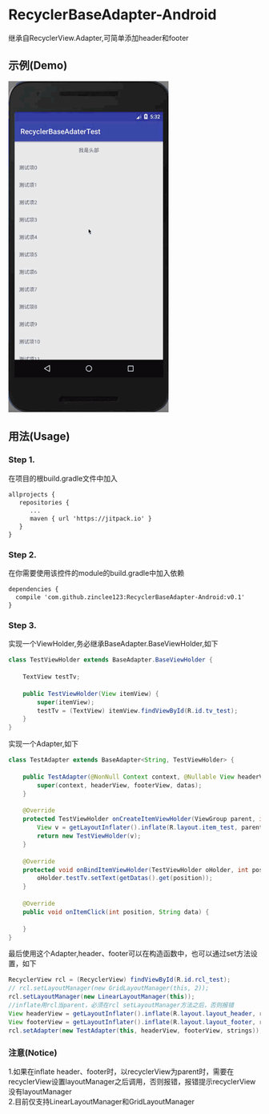 # RecyclerBaseAdapter-Android
继承自RecyclerView.Adapter,可简单添加header和footer

## 示例(Demo)
<p><img src="https://github.com/zinclee123/RecyclerBaseAdapter/blob/master/img/Demo.gif?raw=true?raw=true" width="320" alt="Screenshot"/></p>

## 用法(Usage)
### Step 1.
在项目的根build.gradle文件中加入<br/>
```
allprojects {
   repositories {
      ...
      maven { url 'https://jitpack.io' }
   }
}
   ```
### Step 2.
在你需要使用该控件的module的build.gradle中加入依赖<br/>
```
dependencies {
  compile 'com.github.zinclee123:RecyclerBaseAdapter-Android:v0.1'
}
```
### Step 3.
实现一个ViewHolder,务必继承BaseAdapter.BaseViewHolder,如下</br>
```java
class TestViewHolder extends BaseAdapter.BaseViewHolder {

    TextView testTv;

    public TestViewHolder(View itemView) {
        super(itemView);
        testTv = (TextView) itemView.findViewById(R.id.tv_test);
    }
}
```
实现一个Adapter,如下</br>
```java
class TestAdapter extends BaseAdapter<String, TestViewHolder> {

    public TestAdapter(@NonNull Context context, @Nullable View headerView, @Nullable View footerView, List<String> datas) {
        super(context, headerView, footerView, datas);
    }

    @Override
    protected TestViewHolder onCreateItemViewHolder(ViewGroup parent, int viewType) {
        View v = getLayoutInflater().inflate(R.layout.item_test, parent, false);
        return new TestViewHolder(v);
    }

    @Override
    protected void onBindItemViewHolder(TestViewHolder oHolder, int position) {
        oHolder.testTv.setText(getDatas().get(position));
    }

    @Override
    public void onItemClick(int position, String data) {

    }
}
```
最后使用这个Adapter,header、footer可以在构造函数中，也可以通过set方法设置，如下</br>
```java
RecyclerView rcl = (RecyclerView) findViewById(R.id.rcl_test);
// rcl.setLayoutManager(new GridLayoutManager(this, 2));
rcl.setLayoutManager(new LinearLayoutManager(this));
//inflate用rcl当parent，必须在rcl setLayoutManager方法之后，否则报错
View headerView = getLayoutInflater().inflate(R.layout.layout_header, rcl, false);
View footerView = getLayoutInflater().inflate(R.layout.layout_footer, rcl, false);
rcl.setAdapter(new TestAdapter(this, headerView, footerView, strings));
```

### 注意(Notice)
1.如果在inflate header、footer时，以recyclerView为parent时，需要在recyclerView设置layoutManager之后调用，否则报错，报错提示recyclerView没有layoutManager</br>
2.目前仅支持LinearLayoutManager和GridLayoutManager</br>
